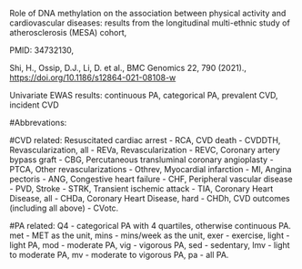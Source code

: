 Role of DNA methylation on the association between physical activity and cardiovascular diseases: results from the longitudinal multi-ethnic study of atherosclerosis (MESA) cohort,

PMID: 34732130,

Shi, H., Ossip, D.J., Li, D. et al.,
BMC Genomics 22, 790 (2021).,
https://doi.org/10.1186/s12864-021-08108-w

Univariate EWAS results: continuous PA, categorical PA, prevalent CVD, incident CVD

#Abbrevations:

#CVD related:
Resuscitated cardiac arrest	- RCA,
CVD death	- CVDDTH,
Revascularization, all	- REVa,
Revascularization	- REVC,
Coronary artery bypass graft	- CBG,
Percutaneous transluminal coronary angioplasty	- PTCA,
Other revascularizations	- Othrev,
Myocardial infarction	- MI,
Angina pectoris	- ANG,
Congestive heart failure	- CHF,
Peripheral vascular disease	- PVD,
Stroke	- STRK,
Transient ischemic attack	- TIA,
Coronary Heart Disease, all - CHDa,
Coronary Heart Disease, hard - CHDh,
CVD outcomes (including all above) - CVotc.

#PA related:
Q4 - categorical PA with 4 quartiles,
otherwise continuous PA.
met - MET as the unit,
mins - mins/week as the unit,
exer - exercise,
light - light PA,
mod - moderate PA,
vig - vigorous PA,
sed - sedentary,
lmv - light to moderate PA,
mv - moderate to vigorous PA,
pa - all PA.




